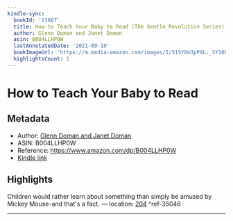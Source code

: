 ```yaml
---
kindle-sync:
  bookId: '21867'
  title: How to Teach Your Baby to Read (The Gentle Revolution Series)
  author: Glenn Doman and Janet Doman
  asin: B004LLHP0W
  lastAnnotatedDate: '2021-09-10'
  bookImageUrl: 'https://m.media-amazon.com/images/I/51SY0m3pP9L._SY160.jpg'
  highlightsCount: 1
---
```

# How to Teach Your Baby to Read
## Metadata
* Author: [Glenn Doman and Janet Doman](https://www.amazon.com/Glenn-Doman/e/B000APY4CA/ref=dp_byline_cont_ebooks_1)
* ASIN: B004LLHP0W
* Reference: https://www.amazon.com/dp/B004LLHP0W
* [Kindle link](kindle://book?action=open&asin=B004LLHP0W)

## Highlights
Children would rather learn about something than simply be amused by Mickey Mouse-and that's a fact. — location: [204](kindle://book?action=open&asin=B004LLHP0W&location=204) ^ref-35046

---
